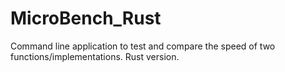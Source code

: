 # MicroBench_Rust
Command line application to test and compare the speed of two functions/implementations. Rust version.
